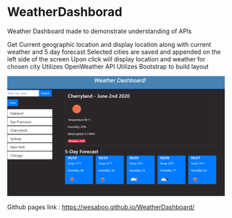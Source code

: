 # WeatherDashborad

Weather Dashboard made to demonstrate understanding of APIs

Get Current geographic location and display location along with current weather and 5 day forecast
Selected cities are saved and appended on the left side of the screen
Upon click will display location and weather for chosen city
Utilizes OpenWeather API
Utilizes Bootstrap to build layout


![Screenshot of Password Generator](/assets/WeatherDash.png)

Github pages link : https://wesaboo.github.io/WeatherDashboard/
